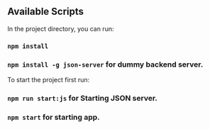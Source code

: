 

## Available Scripts

In the project directory, you can run:

### `npm install` 

### `npm install -g json-server`  for dummy backend server.

To start the project first run:

### `npm run start:js`  for Starting JSON server.

### `npm start`  for starting app.
